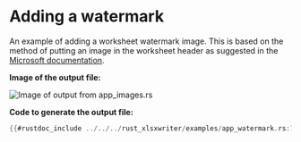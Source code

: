# Adding a watermark


An example of adding a worksheet watermark image. This is based on the method of
putting an image in the worksheet header as suggested in the [Microsoft
documentation].

[Microsoft documentation]: https://support.microsoft.com/en-us/office/add-a-watermark-in-excel-a372182a-d733-484e-825c-18ddf3edf009

**Image of the output file:**

![Image of output from app_images.rs](../../images/app_watermark.png)

**Code to generate the output file:**

```rust
{{#rustdoc_include ../../../rust_xlsxwriter/examples/app_watermark.rs:7:}}
```
